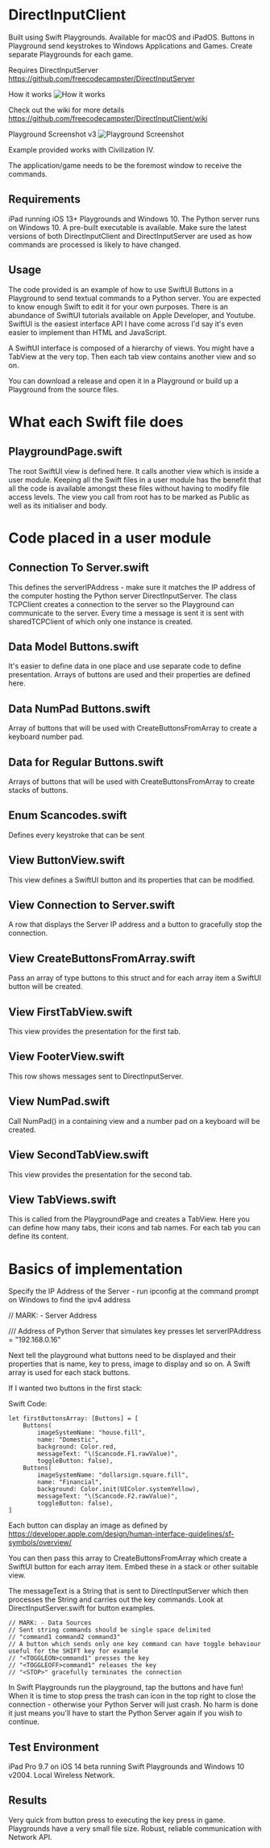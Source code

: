 # DirectInputClient

 Built using Swift Playgrounds. Available for macOS and iPadOS.
 Buttons in Playground send keystrokes to Windows Applications and Games. Create separate Playgrounds for each game. 
 
 Requires DirectInputServer https://github.com/freecodecampster/DirectInputServer
 
 How it works
 ![How it works](https://github.com/freecodecampster/DirectInputServer/blob/master/images/DI.jpeg)
 
 Check out the wiki for more details https://github.com/freecodecampster/DirectInputClient/wiki
 
 Playground Screenshot v3
![Playground Screenshot](https://github.com/freecodecampster/DirectInputClient/blob/master/Playgroundv3.jpeg)

Example provided works with Civilization IV.

 The application/game needs to be the foremost window to receive the commands.

## Requirements

iPad running iOS 13+ Playgrounds and Windows 10. The Python server runs on Windows 10. A pre-built executable is available. Make sure the latest versions of both DirectInputClient and DirectInputServer are used as how commands are processed is likely to have changed.

## Usage

The code provided is an example of how to use SwiftUI Buttons in a Playground to send textual commands to a Python server. You are expected to know enough Swift to edit it for your own purposes. There is an abundance of SwiftUI tutorials available on Apple Developer, and Youtube. SwiftUI is the easiest interface API I have come across I'd say it's even easier to implement than HTML and JavaScript.

A SwiftUI interface is composed of a hierarchy of views. You might have a TabView at the very top. Then each tab view contains another view and so on.

You can download a release and open it in a Playground or build up a Playground from the source files. 

# What each Swift file does

## PlaygroundPage.swift 

The root SwiftUI view is defined here. It calls another view which is inside a user module. Keeping all the Swift files in a user module has the benefit that all the code is available amongst these files without having to modify file access levels. The view you call from root has to be marked as Public as well as its initialiser and body.

# Code placed in a user module

## Connection To Server.swift

This defines the serverIPAddress - make sure it matches the IP address of the computer hosting the Python server DirectInputServer. The class TCPClient creates a connection to the server so the Playground can communicate to the server. Every time a message is sent it is sent with sharedTCPClient of which only one instance is created.

## Data Model Buttons.swift

It's easier to define data in one place and use separate code to define presentation. Arrays of buttons are used and their properties are defined here.

## Data NumPad Buttons.swift

Array of buttons that will be used with CreateButtonsFromArray to create a keyboard number pad.

## Data for Regular Buttons.swift

Arrays of buttons that will be used with CreateButtonsFromArray to create stacks of buttons.

## Enum Scancodes.swift

Defines every keystroke that can be sent

## View ButtonView.swift

This view defines a SwiftUI button and its properties that can be modified.

## View Connection to Server.swift

A row that displays the Server IP address and a button to gracefully stop the connection.

## View CreateButtonsFromArray.swift

Pass an array of type buttons to this struct and for each array item a SwiftUI button will be created.

## View FirstTabView.swift

This view provides the presentation for the first tab.

## View FooterView.swift

This row shows messages sent to DirectInputServer.

## View NumPad.swift

Call NumPad() in a containing view and a number pad on a keyboard will be created.

## View SecondTabView.swift

This view provides the presentation for the second tab.

## View TabViews.swift

This is called from the PlaygroundPage and creates a TabView. Here you can define how many tabs, their icons and tab names. For each tab you can define its content.

# Basics of implementation

Specify the IP Address of the Server - run ipconfig at the command prompt on Windows to find the ipv4 address

// MARK: - Server Address

/// Address of Python Server that simulates key presses
let serverIPAddress = "192.168.0.16"

Next tell the playground what buttons need to be displayed and their properties that is name, key to press, image to display and so on. A Swift array is used for each stack buttons.

If I wanted two buttons in the first stack:

Swift Code:

```
let firstButtonsArray: [Buttons] = [
    Buttons(
        imageSystemName: "house.fill", 
        name: "Domestic", 
        background: Color.red, 
        messageText: "\(Scancode.F1.rawValue)", 
        toggleButton: false),
    Buttons(
        imageSystemName: "dollarsign.square.fill", 
        name: "Financial", 
        background: Color.init(UIColor.systemYellow), 
        messageText: "\(Scancode.F2.rawValue)", 
        toggleButton: false),
]
```

Each button can display an image as defined by https://developer.apple.com/design/human-interface-guidelines/sf-symbols/overview/

You can then pass this array to CreateButtonsFromArray which create a SwiftUI button for each array item. Embed these in a stack or other suitable view.

The messageText is a String that is sent to DirectInputServer which then processes the String and carries out the key commands. Look at DirectInputServer.swift for button examples.

```
// MARK: - Data Sources
// Sent string commands should be single space delimited
// "command1 command2 command3"
// A button which sends only one key command can have toggle behaviour useful for the SHIFT key for example
// "<TOGGLEON>command1" presses the key
// "<TOGGLEOFF>command1" releases the key
// "<STOP>" gracefully terminates the connection
```
In Swift Playgrounds run the playground, tap the buttons and have fun! When it is time to stop press the trash can icon in the top right to close the connection - otherwise your Python Server will just crash. No harm is done it just means you'll have to start the Python Server again if you wish to continue.

## Test Environment
iPad Pro 9.7 on iOS 14 beta running Swift Playgrounds and Windows 10 v2004.
Local Wireless Network.

## Results 
Very quick from button press to executing the key press in game. Playgrounds have a very small file size. Robust, reliable communication with Network API.
